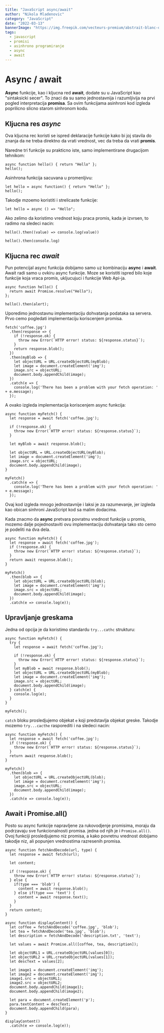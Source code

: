 ```yaml
---
title: "JavaScript async/await"
author: "Nikola Mladenovic"
category: "JavaScript"
date: "2022-03-13"
bannerImage: "https://img.freepik.com/vecteurs-premium/abstrait-blanc-dans-style-papier-3d_23-2148390818.jpg?w=2000"
tags:
  - javascript
  - promisi
  - asinhrono programiranje
  - async
  - await
---
```


# Async / await

**Async** funkcije, kao i kljucna red **await**, dodate su u JavaScript kao "sintaksicki secer". To znaci da su samo jednostavnija i razumljivija na prvi pogled interpretacija **promisa**. Sa ovim funkcijama asinhroni kod izgleda poprilicno slicno starom sinhronom kodu.

## Kljucna res _async_

Ova kljucna rec koristi se ispred deklaracije funkcije kako bi joj stavila do znanja da ne treba direktno da vrati vrednost, vec da treba da vrati **promis**.

Naredne tri funkcije su prakticno iste, samo implementirane drugacijom tehnikom:

```other
async function hello() { return "Hello" };
hello();
```

Asinhrona funkcija sacuvana u promenljivu:

```other
let hello = async function() { return "Hello" };
hello();
```

Takodje mzoemo koristiti i strelicaste funkcije:

```other
let hello = async () => "Hello";
```

Ako zelimo da koristimo vrednost koju praca promis, kada je izvrsen, to radimo na sledeci nacin:

```other
hello().then((value) => console.log(value))
```

```other
hello().then(console.log)
```

## Kljucna rec _await_

Pun potencijal async funkcija dobijamo samo uz kombinaciju **async** i **await**. Await radi samo u ovkiru async funkcije. Moze se koristiti ispred bilo koje funkcije koja vraca promis, ukljucujuci i funkcije Web Api-ja.

```other
async function hello() {
  return await Promise.resolve("Hello");
};

hello().then(alert);
```

Uporedimo jednostavnu implementaciju dohvatanja podataka sa servera. Prvo cemo pogledati implementaciju koriscenjem promisa.

```other
fetch('coffee.jpg')
  .then(response => {
    if (!response.ok) {
      throw new Error(`HTTP error! status: ${response.status}`);
    }
    return response.blob();
  })
  .then(myBlob => {
    let objectURL = URL.createObjectURL(myBlob);
    let image = document.createElement('img');
    image.src = objectURL;
    document.body.appendChild(image);
  })
  .catch(e => {
    console.log('There has been a problem with your fetch operation: ' + e.message);
  });
```

A ovako izgleda implementacija koriscenjem async funkcija:

```other
async function myFetch() {
  let response = await fetch('coffee.jpg');

  if (!response.ok) {
    throw new Error(`HTTP error! status: ${response.status}`);
  }

  let myBlob = await response.blob();

  let objectURL = URL.createObjectURL(myBlob);
  let image = document.createElement('img');
  image.src = objectURL;
  document.body.appendChild(image);
}

myFetch()
  .catch(e => {
    console.log('There has been a problem with your fetch operation: ' + e.message);
  });
```

Ovaj kod izgleda mnogo jednostavnije i laksi je za razumevanje, jer izgleda kao obican sinhroni JavaScript kod sa malim dodacima.

Kada znacmo da **async** pretvara povratnu vrednost funkcije u promis, mozemo dalje pojednostaviti ovu implementaciju dohvatanja tako sto cemo je podeliti na dva dela.

```other
async function myFetch() {
  let response = await fetch('coffee.jpg');
  if (!response.ok) {
    throw new Error(`HTTP error! status: ${response.status}`);
  }
  return await response.blob();
}

myFetch()
  .then(blob => {
    let objectURL = URL.createObjectURL(blob);
    let image = document.createElement('img');
    image.src = objectURL;
    document.body.appendChild(image);
  })
  .catch(e => console.log(e));
```

## Upravljanje greskama

Jedna od opcija je da koristimo standardu `try...cathc` strukturu:

```other
async function myFetch() {
  try {
    let response = await fetch('coffee.jpg');

    if (!response.ok) {
      throw new Error(`HTTP error! status: ${response.status}`);
    }
    let myBlob = await response.blob();
    let objectURL = URL.createObjectURL(myBlob);
    let image = document.createElement('img');
    image.src = objectURL;
    document.body.appendChild(image);
  } catch(e) {
    console.log(e);
  }
}

myFetch();
```

`catch` bloku prosledjujemo objekat `e` koji predstavlja objekat greske. Takodje mozemo `try...cacthe` rasporediti i na sledeci nacin:

```other
async function myFetch() {
  let response = await fetch('coffee.jpg');
  if (!response.ok) {
    throw new Error(`HTTP error! status: ${response.status}`);
  }
  return await response.blob();
}

myFetch()
  .then(blob => {
    let objectURL = URL.createObjectURL(blob);
    let image = document.createElement('img');
    image.src = objectURL;
    document.body.appendChild(image);
  })
  .catch(e => console.log(e));
```

## Await i Promise.all()

Posto su async funkcije napravljene za rukovodjenje promisima, moraju da podrzavaju sve funkcionalnosti promisa. jedna od njih je i `Promise.all()`. Ovoj funkciji prosledjujemo niz promisa, a kako povretnu vrednost dobijamo takodje niz, ali popunjen vrednostima razresenih promisa.

```other
async function fetchAndDecode(url, type) {
  let response = await fetch(url);

  let content;

  if (!response.ok) {
    throw new Error(`HTTP error! status: ${response.status}`);
  } else {
    if(type === 'blob') {
      content = await response.blob();
    } else if(type === 'text') {
      content = await response.text();
    }
  }
  return content;
}

async function displayContent() {
  let coffee = fetchAndDecode('coffee.jpg', 'blob');
  let tea = fetchAndDecode('tea.jpg', 'blob');
  let description = fetchAndDecode('description.txt', 'text');

  let values = await Promise.all([coffee, tea, description]);

  let objectURL1 = URL.createObjectURL(values[0]);
  let objectURL2 = URL.createObjectURL(values[1]);
  let descText = values[2];

  let image1 = document.createElement('img');
  let image2 = document.createElement('img');
  image1.src = objectURL1;
  image2.src = objectURL2;
  document.body.appendChild(image1);
  document.body.appendChild(image2);

  let para = document.createElement('p');
  para.textContent = descText;
  document.body.appendChild(para);
}

displayContent()
  .catch(e => console.log(e));
```
